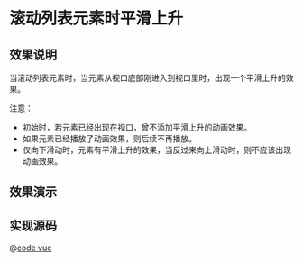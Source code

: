 # 滚动列表元素时平滑上升

## 效果说明

当滚动列表元素时，当元素从视口底部刚进入到视口里时，出现一个平滑上升的效果。

注意：

- 初始时，若元素已经出现在视口，曾不添加平滑上升的动画效果。
- 如果元素已经播放了动画效果，则后续不再播放。
- 仅向下滑动时，元素有平滑上升的效果，当反过来向上滑动时，则不应该出现动画效果。

## 效果演示

<animation-effects-scroll-element-fade-up></animation-effects-scroll-element-fade-up>

## 实现源码

@[code vue](@components/animation-effects/scroll-element-fade-up.vue)
